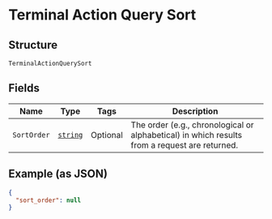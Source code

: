 
# Terminal Action Query Sort

## Structure

`TerminalActionQuerySort`

## Fields

| Name | Type | Tags | Description |
|  --- | --- | --- | --- |
| `SortOrder` | [`string`](../../doc/models/sort-order.md) | Optional | The order (e.g., chronological or alphabetical) in which results from a request are returned. |

## Example (as JSON)

```json
{
  "sort_order": null
}
```

